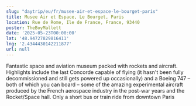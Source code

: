 ```yaml
---
slug: "daytrip/eu/fr/musee-air-et-espace-le-bourget-paris"
title: Musee Air et Espace, Le Bourget, Paris
location: Rue de Rome, Ile de France, France, 93440
poster: TheBoyMallett
date: '2025-05-23T00:00:00'
lat: '48.94727829816411'
lng: '2.4344430142211877'
url: null
---
```


Fantastic space and aviation museum packed with rockets and aircraft. Highlights include the last Concorde capable of flying (it hasn't been fully decommissioned and still gets powered up occasionally) and a Boeing 747 – both of which you can board – some of the amazing experimental aircraft produced by the French aerospace industry in the post-war years and the Rocket/Space hall. Only a short bus or train ride from downtown Paris
